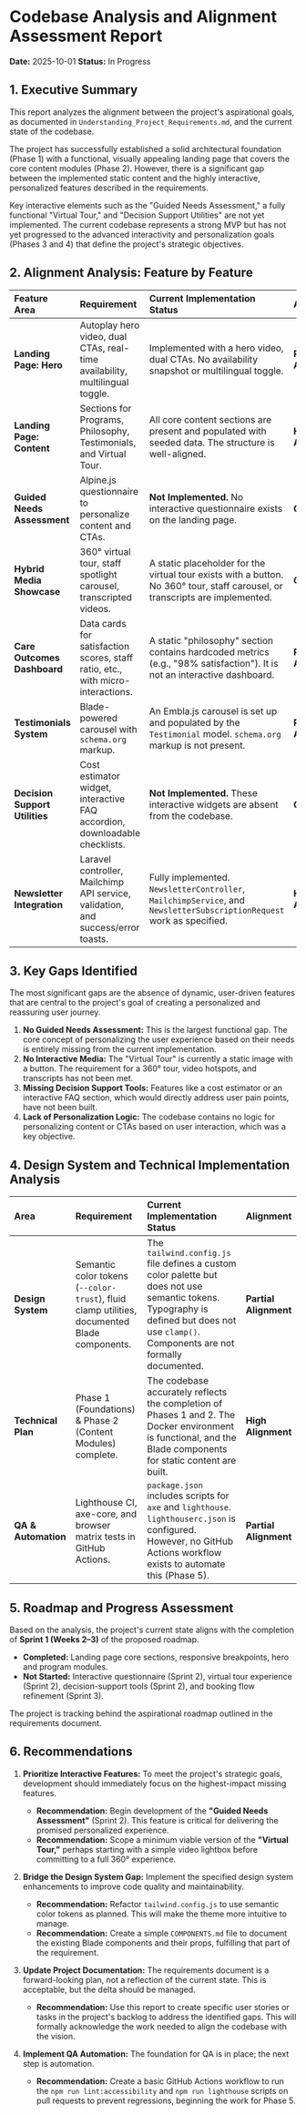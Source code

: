 # Codebase Analysis and Alignment Assessment Report

**Date:** 2025-10-01
**Status:** In Progress

## 1. Executive Summary

This report analyzes the alignment between the project's aspirational goals, as documented in `Understanding_Project_Requirements.md`, and the current state of the codebase.

The project has successfully established a solid architectural foundation (Phase 1) with a functional, visually appealing landing page that covers the core content modules (Phase 2). However, there is a significant gap between the implemented static content and the highly interactive, personalized features described in the requirements.

Key interactive elements such as the "Guided Needs Assessment," a fully functional "Virtual Tour," and "Decision Support Utilities" are not yet implemented. The current codebase represents a strong MVP but has not yet progressed to the advanced interactivity and personalization goals (Phases 3 and 4) that define the project's strategic objectives.

## 2. Alignment Analysis: Feature by Feature

| Feature Area | Requirement | Current Implementation Status | Alignment |
| :--- | :--- | :--- | :--- |
| **Landing Page: Hero** | Autoplay hero video, dual CTAs, real-time availability, multilingual toggle. | Implemented with a hero video, dual CTAs. No availability snapshot or multilingual toggle. | **Partial Alignment** |
| **Landing Page: Content** | Sections for Programs, Philosophy, Testimonials, and Virtual Tour. | All core content sections are present and populated with seeded data. The structure is well-aligned. | **High Alignment** |
| **Guided Needs Assessment** | Alpine.js questionnaire to personalize content and CTAs. | **Not Implemented.** No interactive questionnaire exists on the landing page. | **Gap** |
| **Hybrid Media Showcase** | 360° virtual tour, staff spotlight carousel, transcripted videos. | A static placeholder for the virtual tour exists with a button. No 360° tour, staff carousel, or transcripts are implemented. | **Gap** |
| **Care Outcomes Dashboard** | Data cards for satisfaction scores, staff ratio, etc., with micro-interactions. | A static "philosophy" section contains hardcoded metrics (e.g., "98% satisfaction"). It is not an interactive dashboard. | **Partial Alignment** |
| **Testimonials System** | Blade-powered carousel with `schema.org` markup. | An Embla.js carousel is set up and populated by the `Testimonial` model. `schema.org` markup is not present. | **Partial Alignment** |
| **Decision Support Utilities** | Cost estimator widget, interactive FAQ accordion, downloadable checklists. | **Not Implemented.** These interactive widgets are absent from the codebase. | **Gap** |
| **Newsletter Integration** | Laravel controller, Mailchimp API service, validation, and success/error toasts. | Fully implemented. `NewsletterController`, `MailchimpService`, and `NewsletterSubscriptionRequest` work as specified. | **High Alignment** |

## 3. Key Gaps Identified

The most significant gaps are the absence of dynamic, user-driven features that are central to the project's goal of creating a personalized and reassuring user journey.

1.  **No Guided Needs Assessment:** This is the largest functional gap. The core concept of personalizing the user experience based on their needs is entirely missing from the current implementation.
2.  **No Interactive Media:** The "Virtual Tour" is currently a static image with a button. The requirement for a 360° tour, video hotspots, and transcripts has not been met.
3.  **Missing Decision Support Tools:** Features like a cost estimator or an interactive FAQ section, which would directly address user pain points, have not been built.
4.  **Lack of Personalization Logic:** The codebase contains no logic for personalizing content or CTAs based on user interaction, which was a key objective.

## 4. Design System and Technical Implementation Analysis

| Area | Requirement | Current Implementation Status | Alignment |
| :--- | :--- | :--- | :--- |
| **Design System** | Semantic color tokens (`--color-trust`), fluid clamp utilities, documented Blade components. | The `tailwind.config.js` file defines a custom color palette but does not use semantic tokens. Typography is defined but does not use `clamp()`. Components are not formally documented. | **Partial Alignment** |
| **Technical Plan** | Phase 1 (Foundations) & Phase 2 (Content Modules) complete. | The codebase accurately reflects the completion of Phases 1 and 2. The Docker environment is functional, and the Blade components for static content are built. | **High Alignment** |
| **QA & Automation** | Lighthouse CI, axe-core, and browser matrix tests in GitHub Actions. | `package.json` includes scripts for `axe` and `lighthouse`. `lighthouserc.json` is configured. However, no GitHub Actions workflow exists to automate this (Phase 5). | **Partial Alignment** |

## 5. Roadmap and Progress Assessment

Based on the analysis, the project's current state aligns with the completion of **Sprint 1 (Weeks 2–3)** of the proposed roadmap.

-   **Completed:** Landing page core sections, responsive breakpoints, hero and program modules.
-   **Not Started:** Interactive questionnaire (Sprint 2), virtual tour experience (Sprint 2), decision-support tools (Sprint 2), and booking flow refinement (Sprint 3).

The project is tracking behind the aspirational roadmap outlined in the requirements document.

## 6. Recommendations

1.  **Prioritize Interactive Features:** To meet the project's strategic goals, development should immediately focus on the highest-impact missing features.
    -   **Recommendation:** Begin development of the **"Guided Needs Assessment"** (Sprint 2). This feature is critical for delivering the promised personalized experience.
    -   **Recommendation:** Scope a minimum viable version of the **"Virtual Tour,"** perhaps starting with a simple video lightbox before committing to a full 360° experience.

2.  **Bridge the Design System Gap:** Implement the specified design system enhancements to improve code quality and maintainability.
    -   **Recommendation:** Refactor `tailwind.config.js` to use semantic color tokens as planned. This will make the theme more intuitive to manage.
    -   **Recommendation:** Create a simple `COMPONENTS.md` file to document the existing Blade components and their props, fulfilling that part of the requirement.

3.  **Update Project Documentation:** The requirements document is a forward-looking plan, not a reflection of the current state. This is acceptable, but the delta should be managed.
    -   **Recommendation:** Use this report to create specific user stories or tasks in the project's backlog to address the identified gaps. This will formally acknowledge the work needed to align the codebase with the vision.

4.  **Implement QA Automation:** The foundation for QA is in place; the next step is automation.
    -   **Recommendation:** Create a basic GitHub Actions workflow to run the `npm run lint:accessibility` and `npm run lighthouse` scripts on pull requests to prevent regressions, beginning the work for Phase 5.
